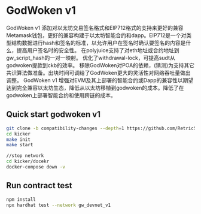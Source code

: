 # GodWoken v1
GodWoken v1 添加对以太坊交易签名格式和EIP712格式的支持来更好的兼容Metamask钱包，更好的兼容构建于以太坊智能合约和dapp。EIP712是一个对类型结构数据进行hash和签名的标准，以允许用户在签名时确认要签名的内容是什么，提高用户签名时的安全性。
在polyjuice支持了对eth地址或合约地址到gw_script_hash的一对一映射。
优化了withdrawal-lock，可提高sudt从godwoken提款到ckb的效率。
移除GodWoken对POA的依赖，(猜测)为支持其它共识算法做准备。出块时间可调给了GodWoken更大的灵活性对网络吞吐量做出调整。
GodWoken v1 增强对EVM及其上部署的智能合约或Dapp的兼容性以期望达到完全兼容以太坊生态，降低从以太坊移植到godwoken的成本。降低了在godwoken上部署智能合约和使用跨链的成本。

## Quick start godwoken v1
```sh
git clone -b compatibility-changes --depth=1 https://github.com/RetricSu/godwoken-kicker.git kicker
cd kicker
make init
make start

//stop network
cd kicker/docekr
docker-compose down -v
```

## Run contract test
```sh
npm install
npx hardhat test --network gw_devnet_v1
```

